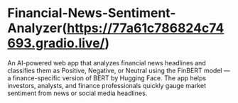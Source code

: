 # Financial-News-Sentiment-Analyzer(https://77a61c786824c74693.gradio.live/)
An AI-powered web app that analyzes financial news headlines and classifies them as Positive, Negative, or Neutral using the FinBERT model — a finance-specific version of BERT by Hugging Face.  The app helps investors, analysts, and finance professionals quickly gauge market sentiment from news or social media headlines.
